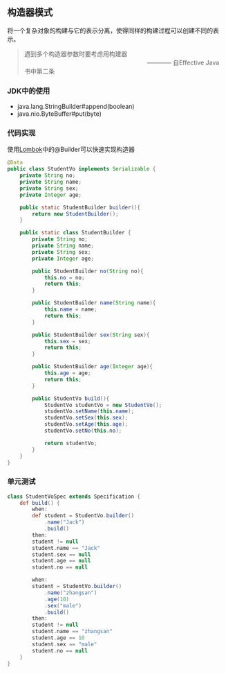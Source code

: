 ## 构造器模式
将一个复杂对象的构建与它的表示分离，使得同样的构建过程可以创建不同的表示。  
> 遇到多个构造器参数时要考虑用构建器  
> &emsp;&emsp;&emsp;&emsp;&emsp;&emsp;&emsp;&emsp;&emsp;&emsp;
> &emsp;&emsp;&emsp;&emsp;&emsp;&emsp;&emsp;&emsp;&emsp;&emsp;———— 自Effective Java书中第二条

### JDK中的使用
- java.lang.StringBuilder#append(boolean)
- java.nio.ByteBuffer#put(byte)

### 代码实现
使用[Lombok](http://www.projectlombok.org/)中的@Builder可以快速实现构造器  
```java
@Data
public class StudentVo implements Serializable {
    private String no;
    private String name;
    private String sex;
    private Integer age;

    public static StudentBuilder builder(){
        return new StudentBuilder();
    }

    public static class StudentBuilder {
        private String no;
        private String name;
        private String sex;
        private Integer age;

        public StudentBuilder no(String no){
            this.no = no;
            return this;
        }

        public StudentBuilder name(String name){
            this.name = name;
            return this;
        }

        public StudentBuilder sex(String sex){
            this.sex = sex;
            return this;
        }

        public StudentBuilder age(Integer age){
            this.age = age;
            return this;
        }

        public StudentVo build(){
            StudentVo studentVo = new StudentVo();
            studentVo.setName(this.name);
            studentVo.setSex(this.sex);
            studentVo.setAge(this.age);
            studentVo.setNo(this.no);

            return studentVo;
        }
    }
}
```

### 单元测试
```groovy
class StudentVoSpec extends Specification {
    def build() {
        when:
        def student = StudentVo.builder()
            .name("Jack")
            .build()
        then:
        student != null
        student.name == "Jack"
        student.sex == null
        student.age == null
        student.no == null

        when:
        student = StudentVo.builder()
            .name("zhangsan")
            .age(10)
            .sex("male")
            .build()
        then:
        student != null
        student.name == "zhangsan"
        student.age == 10
        student.sex == "male"
        student.no == null
    }
}
```